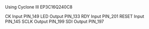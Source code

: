 Using Cyclone III EP3C16Q240C8

CK	Input	PIN_149
LED	Output	PIN_133
RDY	Input	PIN_201
RESET	Input	PIN_145
SCLK	Output	PIN_199
SDI	Output	PIN_197
